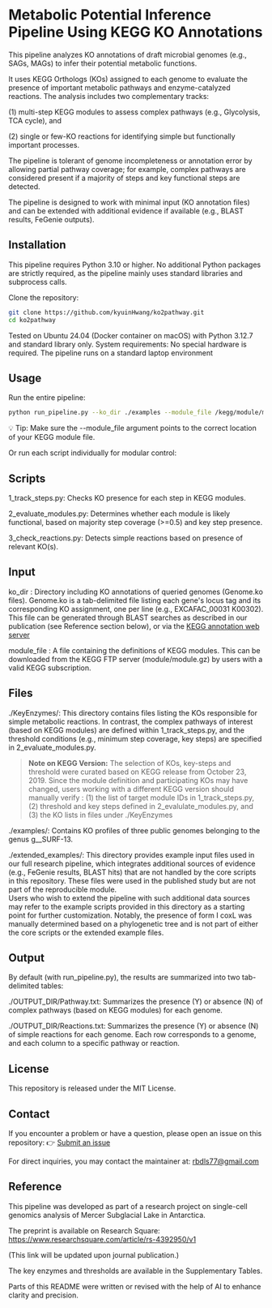 # Metabolic Potential Inference Pipeline Using KEGG KO Annotations

This pipeline analyzes KO annotations of draft microbial genomes (e.g., SAGs, MAGs) to infer their potential metabolic functions.

It uses KEGG Orthologs (KOs) assigned to each genome to evaluate the presence of important metabolic pathways and enzyme-catalyzed reactions. The analysis includes two complementary tracks:

(1) multi-step KEGG modules to assess complex pathways (e.g., Glycolysis, TCA cycle), and

(2) single or few-KO reactions for identifying simple but functionally important processes.

The pipeline is tolerant of genome incompleteness or annotation error by allowing partial pathway coverage; for example, complex pathways are considered present if a majority of steps and key functional steps are detected.

The pipeline is designed to work with minimal input (KO annotation files) and can be extended with additional evidence if available (e.g., BLAST results, FeGenie outputs).


## Installation
This pipeline requires Python 3.10 or higher.
No additional Python packages are strictly required, as the pipeline mainly uses standard libraries and subprocess calls.

Clone the repository:

```bash
git clone https://github.com/kyuinHwang/ko2pathway.git
cd ko2pathway
```

Tested on Ubuntu 24.04 (Docker container on macOS) with Python 3.12.7 and standard library only.
System requirements: No special hardware is required. The pipeline runs on a standard laptop environment

## Usage

Run the entire pipeline:
``` bash
python run_pipeline.py --ko_dir ./examples --module_file /kegg/module/module.gz --keyenzyme_dir ./KeyEnzymes --output_dir ./output
```

💡 Tip: Make sure the --module_file argument points to the correct location of your KEGG module file.

Or run each script individually for modular control:

## Scripts
1_track_steps.py: Checks KO presence for each step in KEGG modules.

2_evaluate_modules.py: Determines whether each module is likely functional, based on majority step coverage (>=0.5) and key step presence.

3_check_reactions.py: Detects simple reactions based on presence of relevant KO(s).

## Input
ko_dir : Directory including KO annotations of queried genomes (Genome.ko files). Genome.ko is a tab-delimited file listing each gene's locus tag and its corresponding KO assignment, one per line (e.g., EXCAFAC_00031 K00302). This file can be generated through BLAST searches as described in our publication (see Reference section below), or via the [KEGG annotation web server](https://www.kegg.jp/kegg/annotation/)

module_file : A file containing the definitions of KEGG modules. This can be downloaded from the KEGG FTP server (module/module.gz) by users with a valid KEGG subscription.


## Files
./KeyEnzymes/:
This directory contains files listing the KOs responsible for simple metabolic reactions. In contrast, the complex pathways of interest (based on KEGG modules) are defined within 1_track_steps.py, and the threshold conditions (e.g., minimum step coverage, key steps) are specified in 2_evaluate_modules.py.

> **Note on KEGG Version:**
> The selection of KOs, key-steps and threshold were curated based on KEGG release from October 23, 2019. Since the module definition and participating KOs may have changed, users working with a different KEGG version should manually verify :
> (1) the list of target module IDs in 1_track_steps.py, (2) threshold and key steps defined in 2_evalulate_modules.py, and (3) the KO lists in files under ./KeyEnzymes

./examples/:
Contains KO profiles of three public genomes belonging to the genus g__SURF-13.

./extended_examples/:
This directory provides example input files used in our full research pipeline, which integrates additional sources of evidence (e.g., FeGenie results, BLAST hits) that are not handled by the core scripts in this repository. These files were used in the published study but are not part of the reproducible module.  
Users who wish to extend the pipeline with such additional data sources may refer to the example scripts provided in this directory as a starting point for further customization. 
Notably, the presence of form I coxL was manually determined based on a phylogenetic tree and is not part of either the core scripts or the extended example files.



## Output
By default (with run_pipeline.py), the results are summarized into two tab-delimited tables:

./OUTPUT_DIR/Pathway.txt: Summarizes the presence (Y) or absence (N) of complex pathways (based on KEGG modules) for each genome.

./OUTPUT_DIR/Reactions.txt: Summarizes the presence (Y) or absence (N) of simple reactions for each genome.
Each row corresponds to a genome, and each column to a specific pathway or reaction.

## License

This repository is released under the MIT License.

## Contact
If you encounter a problem or have a question, please open an issue on this repository:
👉 [Submit an issue](https://github.com/kyuinHwang/ko2pathway/issues)

For direct inquiries, you may contact the maintainer at: rbdls77@gmail.com

## Reference

This pipeline was developed as part of a research project on single-cell genomics analysis of Mercer Subglacial Lake in Antarctica.

The preprint is available on Research Square:
https://www.researchsquare.com/article/rs-4392950/v1

(This link will be updated upon journal publication.)

The key enzymes and thresholds are available in the Supplementary Tables.

Parts of this README were written or revised with the help of AI to enhance clarity and precision.
